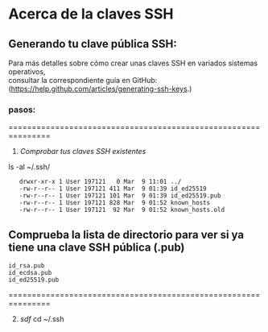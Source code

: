  # Acerca de la claves SSH  

## Generando tu clave pública SSH:

Para más detalles sobre cómo crear unas claves SSH en variados sistemas operativos,  
consultar la correspondiente guía en GitHub: (https://help.github.com/articles/generating-ssh-keys.)  

### pasos:  

===============================================================
1. *Comprobar tus claves SSH existentes*   

 ls -al ~/.ssh/
 ~~~   drwxr-xr-x 1 User 197121   0 Mar  9 16:47 ./
    drwxr-xr-x 1 User 197121   0 Mar  9 11:01 ../
    -rw-r--r-- 1 User 197121 411 Mar  9 01:39 id_ed25519
    -rw-r--r-- 1 User 197121 101 Mar  9 01:39 id_ed25519.pub
    -rw-r--r-- 1 User 197121 828 Mar  9 01:52 known_hosts
    -rw-r--r-- 1 User 197121  92 Mar  9 01:52 known_hosts.old  
~~~
## Comprueba la lista de directorio para ver si ya tiene una clave SSH pública (.pub)

    id_rsa.pub
    id_ecdsa.pub
    id_ed25519.pub
===============================================================  

 2. *sdf*
 cd ~/.ssh
